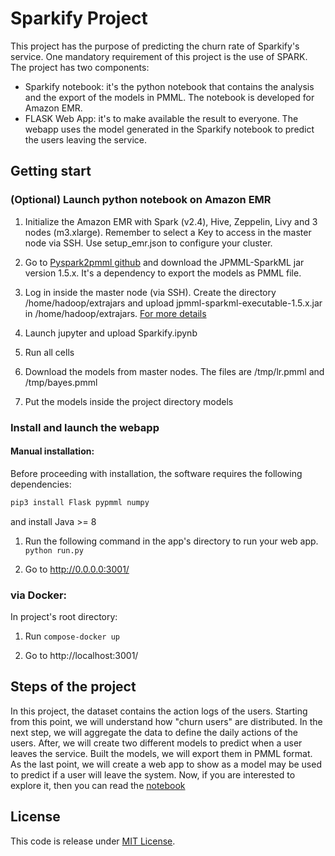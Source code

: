 # Sparkify Project

This project has the purpose of predicting the churn rate of Sparkify's service.
One mandatory requirement of this project is the use of SPARK.
The project has two components:

* Sparkify notebook: it's the python notebook that contains the analysis and the export of the models in PMML. The notebook is developed for Amazon EMR.
* FLASK Web App: it's to make available the result to everyone. The webapp uses the model generated in the Sparkify notebook to predict the users leaving the service.

## Getting start

### (Optional) Launch python notebook on Amazon EMR
1. Initialize the Amazon EMR with Spark (v2.4), Hive, Zeppelin, Livy and 3 nodes (m3.xlarge).
   Remember to select a Key to access in the master node via SSH. Use setup_emr.json to configure your cluster.

2. Go to [Pyspark2pmml github](https://github.com/jpmml/pyspark2pmml#configuration-and-usage) and download the JPMML-SparkML jar version 1.5.x. It's a dependency to export the models as PMML file.

3. Log in inside the master node (via SSH). Create the directory /home/hadoop/extrajars and upload jpmml-sparkml-executable-1.5.x.jar in /home/hadoop/extrajars. [For more details](https://aws.amazon.com/it/premiumsupport/knowledge-center/emr-spark-classnotfoundexception/)

4. Launch jupyter and upload Sparkify.ipynb

5. Run all cells

6. Download the models from master nodes. The files are /tmp/lr.pmml and /tmp/bayes.pmml

7. Put the models inside the project directory models

### Install and launch the webapp

#### Manual installation:
Before proceeding with installation, the software requires the following dependencies:
```bash
pip3 install Flask pypmml numpy
```

and install Java >= 8

1. Run the following command in the app's directory to run your web app.
    `python run.py`

2. Go to http://0.0.0.0:3001/

### via Docker:
In project's root directory:

1. Run `compose-docker up`

2. Go to http://localhost:3001/

## Steps of the project
In this project, the dataset contains the action logs of the users.
Starting from this point, we will understand how "churn users" are distributed.
In the next step, we will aggregate the data to define the daily actions of the users.
After, we will create two different models to predict when a user leaves the service.
Built the models, we will export them in PMML format.
As the last point, we will create a web app to show as a model may be used to predict if a user will leave the system.
Now, if you are interested to explore it, then you can read the [notebook](Sparkify.html)

## License
This code is release under [MIT License](LICENSE).